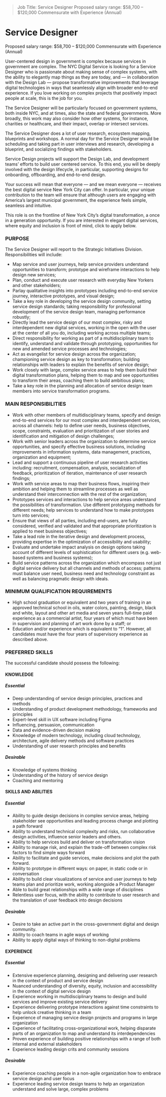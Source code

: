 
>Job Title: Service Designer
>Proposed salary range: $58,700 – $120,000 Commensurate with Experience (Annual)


# Service Designer
Proposed salary range: $58,700 – $120,000 Commensurate with Experience (Annual)

User-centered design in government is complex because services in government are complex. The NYC Digital Service is looking for a Service Designer who is passionate about making sense of complex systems, with the ability to elegantly map things as they are today, and —  in collaboration with the Design Lab — propose transformative improvements that leverage digital technologies in ways that seamlessly align with broader end-to-end experience. If you love working on complex projects that positively impact people at scale, this is the job for you. 

The Service Designer will be particularly focused on government systems, both inside NYC, and at times, also the state and federal governments. More broadly, this work may also consider how other systems, for instance, charities or healthcare, and their impact, overlap or intersect services.

The Service Designer does a lot of user research, ecosystem mapping, blueprints and workshops. A normal day for the Service Designer would be scheduling and taking part in user interviews and research, developing a blueprint, and socializing findings with stakeholders. 

Service Design projects will support the Design Lab, and development teams’ efforts to build user centered service. To this end, you will be deeply involved with the design lifecycle, in particular, supporting designs for onboarding, offboarding, and end-to-end design. 

Your success will mean that everyone — and we mean everyone — receives the best digital service New York City can offer. In particular, your unique contribution to the team will ensure that although users are engaging with America’s largest municipal government, the experience feels simple, seamless and intuitive.  


This role is on the frontline of New York City’s digital transformation, a once in a generation opportunity. If you are interested in elegant digital services, where equity and inclusion is front of mind, click to apply below.

### PURPOSE
The Service Designer will report to the Strategic Initiatives Division. Responsibilities will include:

- Map service and user journeys, help service providers understand opportunities to transform; prototype and wireframe interactions to help design new services;
- Plan, conduct and execute user research with everyday New Yorkers and other stakeholders;
- Parlay qualitative insights into prototypes including end-to-end service journey, interactive prototypes, and visual design;
- Take a key role in developing the service design community, setting service design standards; taking responsibility for professional development of the service design team, managing performance robustly;
- Directly lead the service design of our most complex, risky and interdependent new digital services, working in the open with the user at the center of all you do, including working across multiple teams;
- Direct responsibility for working as part of a multidisciplinary team to identify, understand and validate through prototyping, opportunities for new and amended service processes and technologies;
- Act as evangelist for service design across the organization; championing service design as key to transformation; building relationships with leaders to explain the benefits of service design;
- Work closely with large, complex service areas to help them build their digital transformation plans, helping them to map and see opportunities to transform their areas, coaching them to build ambitious plans;
- Take a key role in the planning and allocation of service design team members into service transformation programs.

### MAIN RESPONSIBILITIES
- Work with other members of multidisciplinary teams, specify and design end-to-end services for our most complex and interdependent services, across all channels: help to define user needs, business objectives, scope, constraints, evaluation and prioritization of user stories and identification and mitigation of design challenges;
- Work with senior leaders across the organization to determine service opportunities, and specify effective business solutions, including improvements in information systems, data management, practices, organization and equipment;
- Lead and support a continuous pipeline of user research activities including: recruitment, compensation, analysis, socialization of feedback, prioritization of iteration, maintenance of user research findings;
- Work with service areas to map their business flows, inspiring their ambition and helping them to streamline processes as well as understand their interconnection with the rest of the organization;
- Prototypes services and interactions to help service areas understand the possibilities of transformation. Use different prototyping methods for different needs; help services to understand how to make prototypes turn into services;
- Ensure that views of all parties, including end-users, are fully considered, verified and validated and that appropriate prioritization is applied to meet business objectives;
- Take a lead role in the iterative design and development process, providing expertise in the optimization of accessibility and usability;
- Evaluate and undertake impact analysis on design options taking account of different levels of sophistication for different users (e.g. web-based systems and business systems);
- Build service patterns across the organization which encompass not just digital service delivery but all channels and methods of access; patterns must balance user need, business need and technology constraint as well as balancing pragmatic design with ideals.

### MINIMUM QUALIFICATION REQUIREMENTS
- High school graduation or equivalent and two years of training in an approved technical school in oils, water colors, painting, design, black and white, layout and other art media and seven years full-time paid experience as a commercial artist, four years of which must have been in supervision and planning of art work done by a staff; or
- Education and/or experience which is equivalent to “1”. However, all candidates must have the four years of supervisory experience as described above.
    
### PREFERRED SKILLS

The successful candidate should possess the following:

#### KNOWLEDGE

##### Essential
- Deep understanding of service design principles, practices and methods
- Understanding of product development methodology, frameworks and principles
- Expert-level skill in UX software including Figma
- Influencing, persuasion, communication
- Data and evidence-driven decision making
- Knowledge of modern technology, including cloud technology, architecture, agile delivery methods and software practices
- Understanding of user research principles and benefits

##### Desirable
- Knowledge of systems thinking
- Understanding of the history of service design
- Coaching and mentoring

#### SKILLS AND ABILITIES

##### Essential
- Ability to guide design decisions in complex service areas, helping stakeholder see opportunities and leading process change and plotting a path forward
- Ability to understand technical complexity and risks, run collaborative design activities, influence senior leaders and others.
- Ability to help services build and deliver on transformation vision
- Ability to manage risk, and explain the trade-off between complex risk factors to find simple ways forward
- Ability to facilitate and guide services, make decisions and plot the path forward.
- Ability to prototype in different ways: on paper, in static code or in conversation
- Ability to build clear visualizations of service and user journeys to help teams plan and prioritize work, working alongside a Product Manager
- Able to build great relationships with a wide range of disciplines
- Relentless user focus, with the ability to contribute to user research and the translation of user feedback into design decisions

##### Desirable
- Desire to take an active part in the cross-government digital and design community.
- Ability to coach teams in agile ways of working
- Ability to apply digital ways of thinking to non-digital problems

#### EXPERIENCE

##### Essential
- Extensive experience planning, designing and delivering user research in the context of product and service design
- Nuanced understanding of diversity, equity, inclusion and accessibility in the context of digital service design
- Experience working in multidisciplinary teams to design and build services and improve existing service delivery
- Experience delivering prototype interactions against time constraints to help unlock creative thinking in a team
- Experience of managing service design projects and programs in large organization
- Experience of facilitating cross-organizational work, helping disparate parts of an organization to map and understand its interdependencies
- Proven experience of building positive relationships with a range of both internal and external stakeholders
- Experience leading design crits and community sessions

##### Desirable
- Experience coaching people in a non-agile organization how to embrace service design and user focus
- Experience leading service design teams to help an organization understand and solve large, complex problems
